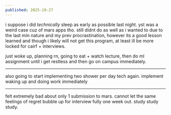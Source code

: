 ```yaml
---
published: 2025-10-27
---
```


i suppose i did *technically* sleep as early as possible last night. yst was a weird case cuz of mars apps tho. still didnt do as well as i wanted to due to the last min nature and my prev procrastination, however its a good lesson learned and though i likely will not get this program, at least ill be more locked for cairf + interviews.

just woke up, planning rn, going to eat + watch lecture, then do ml assignment until i get restless and then go on campus immediately.

---

also going to start implementing two shower per day tech again. implement waking up and doing work immediately 

---

felt extremely bad about only 1 submission to mars. cannot let the same feelings of regret bubble up for interview fully one week out. study study study.